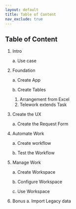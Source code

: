 ```yaml
---
layout: default
title: Table of Content
nav_exclude: true
---
```

## Table of Content


1.	Intro

    a. Use case

2.	Foundation 

    a.	Create App

    b.	Create Tables 

      1. Arrangement from Excel 
      2. Telework extends Task

3.	Create the UX

    a.	Create the Request Form

4.	Automate Work

    a.	Create workflow

    b.	Test the Workflow

5.	Manage Work

    a.	Create Workspace

    b.	Configure Workspace

    c.	Use Workspace

6.	Bonus
    a. Import Legacy data

 